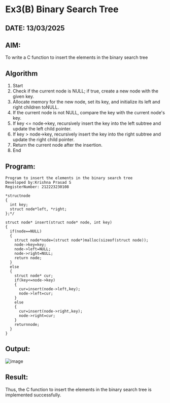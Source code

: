 # Ex3(B) Binary Search Tree
## DATE: 13/03/2025
## AIM:
To write a C function to insert the elements in the binary search tree

## Algorithm
1. Start
2. Check if the current node is NULL; if true, create a new node with the given key.
3. Allocate memory for the new node, set its key, and initialize its left and right children toNULL.
4. If the current node is not NULL, compare the key with the current node's key.
5. If key <= node->key, recursively insert the key into the left subtree and update the left child pointer.
6. If key > node->key, recursively insert the key into the right subtree and update the right child pointer.
7. Return the current node after the insertion.
8. End 

## Program:
```
Program to insert the elements in the binary search tree
Developed by:Krishna Prasad S
RegisterNumber: 212223230108
```
```
*structnode
{
  int key;
  struct node*left, *right;
};*/

struct node* insert(struct node* node, int key)
{
  if(node==NULL)
  {
    struct node*node=(struct node*)malloc(sizeof(struct node));
    node->key=key;
    node->left=NULL;
    node->right=NULL;
    return node;
  }
  else
  {
    struct node* cur;
    if(key<=node->key)
    {
      cur=insert(node->left,key);
      node->left=cur;
    }  
    else
    {
      cur=insert(node->right,key);
      node->right=cur;
    }
    returnnode;
  }
}
```
## Output:
![image](https://github.com/user-attachments/assets/13664423-3e5e-49c2-88ed-2e9c2ccc5773)



## Result:
Thus, the C function to insert the elements in the binary search tree is implemented successfully.
